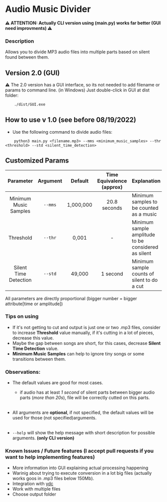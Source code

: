 # Audio Music Divider

**⚠ ATTENTION: Actually CLI version using (main.py) works far better (GUI need improvments) ⚠**

### Description

Allows you to divide MP3 audio files into multiple parts based on silent found between them.

## Version 2.0 (GUI)

⚠ The 2.0 version has a GUI interface, so its not needed to add filename or params to command line. (in Windows) Just double-click in GUI at dist folder:
```bash
    ./dist/GUI.exe
```

## How to use v 1.0 (see before 08/19/2022)

- Use the following command to divide audio files:

```
    python3 main.py <filename.mp3> --mms <minimum_music_samples> --thr <threshold> --std <silent_time_detection>
```
## Customized Params

| Parameter             | Argument |    Default       | Time Equivalence (approx)  |Explanation |
|:---------------------:|:--------:|:----------------:|:-----------------:|:------------|
| Minimum Music Samples | ``--mms``    |    1,000,000 |  20.8 seconds     | Minimum samples to be counted as a music  |
| Threshold             | ``--thr``    |     0,001    |     -             | Minimum sample amplitude to be considered as silent |
| Silent Time Detection | ``--std``    |     49,000   |   1 second        | Minimum sample counts of silent to do a cut  |

All parameters are directly proportional (bigger number =  bigger attribute[time or amplitude])

### Tips on using

- If it's not getting to cut and output is just one or two .mp3 files, consider to increase **Threshold** value manually, if it's cutting in a lot of pieces, decrease this value.
- Maybe the gap between songs are short, for this cases, decrease **Silent Time Detection** value.
- **Minimum Music Samples** can help to ignore tiny songs or some transitions between them.

### Observations: 
- The default values are good for most cases.
    - if audio has at least _1 second_ of silent parts between bigger audio parts (_more than 20s_), file will be correctly cutted on this parts.
    </br></br>
- All arguments are **optional**, if not specified, the default values will be used for those (not specified)arguments.
</br></br>

- ``--help`` will show the help message with short description for possible arguments. **(only CLI version)**

### Known Issues / Future features (I accept pull requests if you want to help implementing features)
- More information into GUI explaining actual processing happening
- Warinig about trying to execute conversion in a lot big files (actually works goos in .mp3 files below 150Mb).
- Integration with [ydc](https://github.com/vilelalabs/ydc)
- Work with multiple files
- Choose output folder
